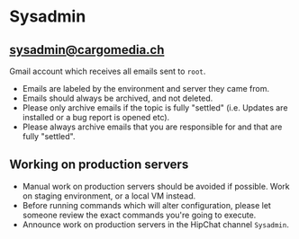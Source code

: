 Sysadmin
========

sysadmin@cargomedia.ch
----------------------
Gmail account which receives all emails sent to `root`.
- Emails are labeled by the environment and server they came from.
- Emails should always be archived, and not deleted.
- Please only archive emails if the topic is fully "settled" (i.e. Updates are installed or a bug report is opened etc).
- Please always archive emails that you are responsible for and that are fully "settled".

Working on production servers
-----------------------------
- Manual work on production servers should be avoided if possible. Work on staging environment, or a local VM instead.
- Before running commands which will alter configuration, please let someone review the exact commands you're going to execute.
- Announce work on production servers in the HipChat channel `Sysadmin`.

